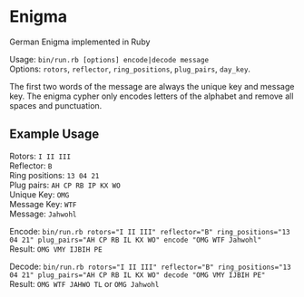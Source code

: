 # Enigma
German Enigma implemented in Ruby

Usage: `bin/run.rb [options] encode|decode message`  
Options: `rotors`, `reflector`, `ring_positions`, `plug_pairs`, `day_key`.

The first two words of the message are always the unique key and message key. The enigma cypher
only encodes letters of the alphabet and remove all spaces and punctuation.

## Example Usage

Rotors: `I II III`  
Reflector: `B`  
Ring positions: `13 04 21`  
Plug pairs: `AH CP RB IP KX WO`  
Unique Key: `OMG`  
Message Key: `WTF`  
Message: `Jahwohl`  

Encode: `bin/run.rb rotors="I II III" reflector="B" ring_positions="13 04 21" plug_pairs="AH CP RB IL KX WO" encode "OMG WTF Jahwohl"`  
Result: `OMG VMY IJBIH PE`

Decode: `bin/run.rb rotors="I II III" reflector="B" ring_positions="13 04 21" plug_pairs="AH CP RB IL KX WO" decode "OMG VMY IJBIH PE"`  
Result: `OMG WTF JAHWO TL` or `OMG Jahwohl`
